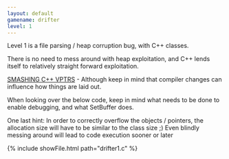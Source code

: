 ```yaml
---
layout: default
gamename: drifter
level: 1
---
```

Level 1 is a file parsing / heap corruption bug, with C++ classes.

There is no need to mess around with heap exploitation, and C++ lends
itself to relatively straight forward exploitation.

[SMASHING C++ VPTRS][] - Although keep in mind that compiler changes can
influence how things are laid out.

When looking over the below code, keep in mind what needs to be done to
enable debugging, and what SetBuffer does.

One last hint: In order to correctly overflow the objects / pointers,
the allocation size will have to be similar to the class size ;) Even
blindly messing around will lead to code execution sooner or later

{% include showFile.html path="drifter1.c" %}

  [SMASHING C++ VPTRS]: http://www.phrack.org/issues.html?issue=56&id=8
